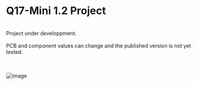 # Q17-Mini 1.2 Project</b><br>
<br>
Project under developpment.<br>
<br>
PCB and component values can change and the published version is not yet tested.<br>
<br>
<br>

![image](https://user-images.githubusercontent.com/12907102/151151466-6c115029-58b5-4380-97b4-3dc334b3dfe2.jpg)


